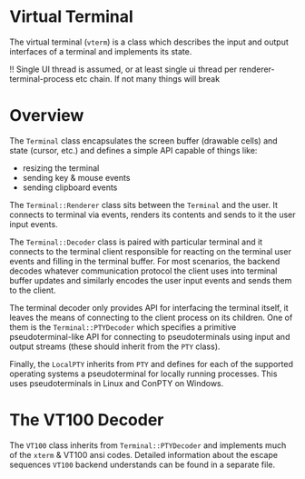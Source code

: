 # Virtual Terminal

The virtual terminal (`vterm`) is a class which describes the input and output interfaces of a terminal and implements its state.

!! Single UI thread is assumed, or at least single ui thread per renderer-terminal-process etc chain. If not many things will break

# Overview

The `Terminal` class encapsulates the screen buffer (drawable cells) and state (cursor, etc.) and defines a simple API capable of things like:

- resizing the terminal
- sending key & mouse events
- sending clipboard events

The `Terminal::Renderer` class sits between the `Terminal` and the user. It connects to terminal via events, renders its contents and sends to it the user input events.

The `Terminal::Decoder` class is paired with particular terminal and it connects to the terminal client responsible for reacting on the terminal user events and filling in the terminal buffer. For most scenarios, the backend decodes whatever communication protocol the client uses into terminal buffer updates and similarly encodes the user input events and sends them to the client. 

The terminal decoder only provides API for interfacing the terminal itself, it leaves the means of connecting to the client process on its children. One of them is the `Terminal::PTYDecoder` which specifies a primitive pseudoterminal-like API for connecting to pseudoterminals using input and output streams (these should inherit from the `PTY` class).

Finally, the `LocalPTY` inherits from `PTY` and defines for each of the supported operating systems a pseudoterminal for locally running processes. This uses pseudoterminals in Linux and ConPTY on Windows. 

# The VT100 Decoder

The `VT100` class inherits from `Terminal::PTYDecoder` and implements much of the `xterm` & VT100 ansi codes. Detailed information about the escape sequences `VT100` backend understands can be found in a separate file.   
